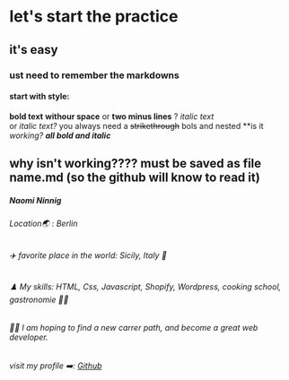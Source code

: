 # let's start the practice
## it's easy
### ust need to remember the markdowns
#### start with style:
**bold text** **withour space**
or __two minus lines__ ?
*italic text*  
or _italic text?_
you always need a ~~strikethrough~~
bols and nested **is it _working?_ 
***all bold and italic***

## why isn't working???? must be saved as file name.md (so the github will know to read it)

##### Naomi Ninnig 

###### Location:earth_asia: : Berlin

###### :airplane: favorite place in the world: Sicily, Italy :wine_glass:

###### :chess_pawn: My skills: HTML, Css, Javascript, Shopify, Wordpress, cooking school, gastronomie :woman_cook:

###### :woman_student: I am hoping to find a new carrer path, and become a great web developer.

###### visit my profile :arrow_right:: [Github](https://github.com/naomininnig/profiles_21e5-2) 